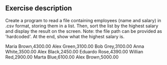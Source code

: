 ## Exercise description

Create a program to read a file containing employees (name and salary) in .csv format, storing them in a list. Then, sort the list by the highest salary and display the result on the screen. Note: the file path can be provided as 'hardcoded'. At the end, show what the highest salary is.

Maria Brown,4300.00
Alex Green,3100.00
Bob Grey,3100.00
Anna White,3500.00
Alex Black,2450.00
Eduardo Rose,4390.00
Willian Red,2900.00
Marta Blue,6100.00
Alex Brown,5000.00